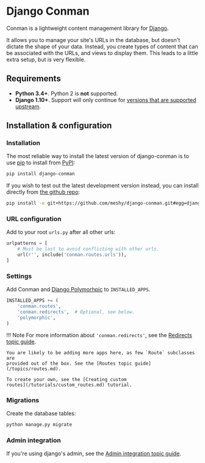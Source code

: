 # Django Conman

Conman is a lightweight content management library for [Django][django].

It allows you to manage your site's URLs in the database, but doesn't dictate
the shape of your data. Instead, you create types of content that can be
associated with the URLs, and views to display them. This leads to a little
extra setup, but is very flexible.

## Requirements

- **Python 3.4+**. Python 2 is **not** supported.
- **Django 1.10+**. Support will only continue for [versions that are supported
  upstream][django-supported-versions].

## Installation & configuration

### Installation

The most reliable way to install the latest version of django-conman is to use
[pip][pip] to install from [PyPI][pypi]:

```bash
pip install django-conman
```

If you wish to test out the latest development version instead, you can
install directly from [the github repo][github-repo]:

```bash
pip install -e git+https://github.com/meshy/django-conman.git#egg=django-conman
```

### URL configuration

Add to your root `urls.py` after all other urls:

```python
urlpatterns = [
    # Must be last to avoid conflicting with other urls.
    url(r'', include('conman.routes.urls')),
]
```

### Settings


Add Conman and [Django Polymorhpic][django-polymorphic] to `INSTALLED_APPS`.

```python
INSTALLED_APPS += (
    'conman.routes',
    'conman.redirects',  # Optional, see below.
    'polymorphic',
)
```
!!! Note
    For more information about `'conman.redirects'`, see the [Redirects topic
    guide](/topics/redirects.md).

    You are likely to be adding more apps here, as few `Route` subclasses are
    provided out of the box. See the [Routes topic guide](/topics/routes.md).

    To create your own, see the [Creating custom
    routes](/tutorials/custom_routes.md) tutorial.


### Migrations

Create the database tables:

```bash
python manage.py migrate
```

### Admin integration

If you're using django's admin, see the [Admin integration topic
guide](/topics/admin.md).


[content-types]: https://docs.djangoproject.com/en/stable/ref/contrib/contenttypes/
[django]: https://www.djangoproject.com/
[django-polymorphic]: https://django-polymorphic.readthedocs.org/en/latest/
[django-supported-versions]: https://www.djangoproject.com/download/#supported-versions
[github-repo]: https://github.com/meshy/django-conman
[pip]: https://pip.pypa.io/en/latest/
[pypi]: https://pypi.python.org/
